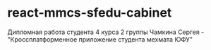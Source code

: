 # react-mmcs-sfedu-cabinet
 Дипломная работа студента 4 курса 2 группы Чамкина Сергея - "Кроссплатформенное приложение студента мехмата ЮФУ"
